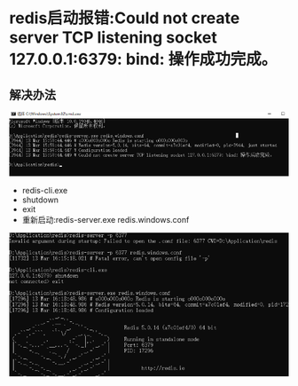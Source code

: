# redis启动报错:Could not create server TCP listening socket 127.0.0.1:6379: bind: 操作成功完成。


## 解决办法


![图 0](../images/df9011ba02d7af5d1c02bc2442411d909c146c92d53fe34870d99194f1c7ff98.png)  


* redis-cli.exe
* shutdown
* exit
* 重新启动:redis-server.exe redis.windows.conf



![图 1](../images/855c054dbe21f398266e8cc0ce81adf6e983b4109c8f005f21c7b1aa8882cb84.png)  

